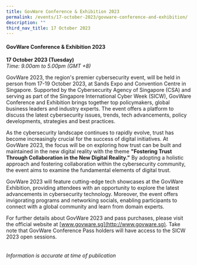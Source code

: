 ```yaml
---
title: GovWare Conference & Exhibition 2023
permalink: /events/17-october-2023/govware-conference-and-exhibition/
description: ""
third_nav_title: 17 October 2023
---
```

#### **GovWare Conference &amp; Exhibition 2023**

**17 October 2023 (Tuesday)**  
*Time: 9.00am to 5.00pm (GMT +8)*

GovWare 2023, the region's premier cybersecurity event, will be held in person from 17-19 October 2023, at Sands Expo and Convention Centre in Singapore. Supported by the Cybersecurity Agency of Singapore (CSA) and serving as part of the Singapore International Cyber Week (SICW), GovWare Conference and Exhibition brings together top policymakers, global business leaders and industry experts. The event offers a platform to discuss the latest cybersecurity issues, trends, tech advancements, policy developments, strategies and best practices.

As the cybersecurity landscape continues to rapidly evolve, trust has become increasingly crucial for the success of digital initiatives. At GovWare 2023, the focus will be on exploring how trust can be built and maintained in the new digital reality with the theme **"Fostering Trust Through Collaboration in the New Digital Reality."** By adopting a holistic approach and fostering collaboration within the cybersecurity community, the event aims to examine the fundamental elements of digital trust.

GovWare 2023 will feature cutting-edge tech showcases at the GovWare Exhibition, providing attendees with an opportunity to explore the latest advancements in cybersecurity technology. Moreover, the event offers invigorating programs and networking socials, enabling participants to connect with a global community and learn from domain experts.

For further details about GovWare 2023 and pass purchases, please visit the official website at [www.govware.sg](http://www.govware.sg). Take note that GovWare Conference Pass holders will have access to the SICW 2023 open sessions.
<br><br><br>
*Information is accurate at time of publication*